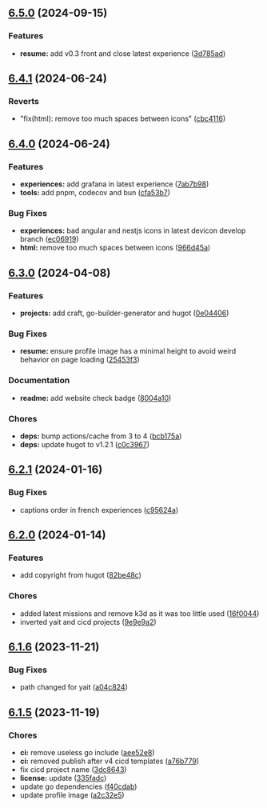 ## [6.5.0](https://github.com/kilianpaquier/kilianpaquier.github.io/compare/v6.4.1...v6.5.0) (2024-09-15)


### Features

* **resume:** add v0.3 front and close latest experience ([3d785ad](https://github.com/kilianpaquier/kilianpaquier.github.io/commit/3d785ada7c23ebe2b5de6776ec53a6edaad395f1))

## [6.4.1](https://github.com/kilianpaquier/kilianpaquier.github.io/compare/v6.4.0...v6.4.1) (2024-06-24)


### Reverts

* "fix(html): remove too much spaces between icons" ([cbc4116](https://github.com/kilianpaquier/kilianpaquier.github.io/commit/cbc411674e6e6eab1e03dfd5ff13f7fdfbb13d2d))

## [6.4.0](https://github.com/kilianpaquier/kilianpaquier.github.io/compare/v6.3.0...v6.4.0) (2024-06-24)


### Features

* **experiences:** add grafana in latest experience ([7ab7b98](https://github.com/kilianpaquier/kilianpaquier.github.io/commit/7ab7b986c305b4608b0e82a7796fae326dccd49a))
* **tools:** add pnpm, codecov and bun ([cfa53b7](https://github.com/kilianpaquier/kilianpaquier.github.io/commit/cfa53b7c209b8bf67f762f36776d7fbac8dd120f))


### Bug Fixes

* **experiences:** bad angular and nestjs icons in latest devicon develop branch ([ec06919](https://github.com/kilianpaquier/kilianpaquier.github.io/commit/ec06919aeb8b54a97dca2f23320e943784387211))
* **html:** remove too much spaces between icons ([966d45a](https://github.com/kilianpaquier/kilianpaquier.github.io/commit/966d45a73da0e7407390cce4340cc529b7a1f0a6))

## [6.3.0](https://github.com/kilianpaquier/kilianpaquier.github.io/compare/v6.2.1...v6.3.0) (2024-04-08)


### Features

* **projects:** add craft, go-builder-generator and hugot ([0e04406](https://github.com/kilianpaquier/kilianpaquier.github.io/commit/0e04406b5154c7b8897b2371c5446398b3ef5679))


### Bug Fixes

* **resume:** ensure profile image has a minimal height to avoid weird behavior on page loading ([25453f3](https://github.com/kilianpaquier/kilianpaquier.github.io/commit/25453f3f31e00076c8147d90a356d638e176b0f8))


### Documentation

* **readme:** add website check badge ([8004a10](https://github.com/kilianpaquier/kilianpaquier.github.io/commit/8004a10d5c9a477a3cbe0c47b10bdcfcbb56ed9a))


### Chores

* **deps:** bump actions/cache from 3 to 4 ([bcb175a](https://github.com/kilianpaquier/kilianpaquier.github.io/commit/bcb175a3b193b661398445badb5720749bc67db4))
* **deps:** update hugot to v1.2.1 ([c0c3967](https://github.com/kilianpaquier/kilianpaquier.github.io/commit/c0c396791806752a12fc2434d0130ee653d10add))

## [6.2.1](https://gitlab.com/kilianpaquier/kilianpaquier.gitlab.io/compare/v6.2.0...v6.2.1) (2024-01-16)


### Bug Fixes

* captions order in french experiences ([c95624a](https://gitlab.com/kilianpaquier/kilianpaquier.gitlab.io/commit/c95624a252cab3c570edf851555cef9e73f77810))

## [6.2.0](https://gitlab.com/kilianpaquier/kilianpaquier.gitlab.io/compare/v6.1.6...v6.2.0) (2024-01-14)


### Features

* add copyright from hugot ([82be48c](https://gitlab.com/kilianpaquier/kilianpaquier.gitlab.io/commit/82be48c132888293ff71004c82ad9763ab94085c))


### Chores

* added latest missions and remove k3d as it was too little used ([16f0044](https://gitlab.com/kilianpaquier/kilianpaquier.gitlab.io/commit/16f0044937bafa5f606d2c27a7dbbdd6a8a8e734))
* inverted yait and cicd projects ([9e9e9a2](https://gitlab.com/kilianpaquier/kilianpaquier.gitlab.io/commit/9e9e9a253f798cb85a3fad8e9da755e1e5f7441e))

## [6.1.6](https://gitlab.com/kilianpaquier/kilianpaquier.gitlab.io/compare/v6.1.5...v6.1.6) (2023-11-21)


### Bug Fixes

* path changed for yait ([a04c824](https://gitlab.com/kilianpaquier/kilianpaquier.gitlab.io/commit/a04c8240d9ca07e0d83f59a6086ade021f7187b2))

## [6.1.5](https://gitlab.com/kilianpaquier/kilianpaquier.gitlab.io/compare/v6.1.4...v6.1.5) (2023-11-19)


### Chores

* **ci:** remove useless go include ([aee52e8](https://gitlab.com/kilianpaquier/kilianpaquier.gitlab.io/commit/aee52e8a5122a514a4a4c8cfb213ba99a7c29ff8))
* **ci:** removed publish after v4 cicd templates ([a76b779](https://gitlab.com/kilianpaquier/kilianpaquier.gitlab.io/commit/a76b779a0b55aa34ab9f5fae74a23664c1b8c5ed))
* fix cicd project name ([3dc8643](https://gitlab.com/kilianpaquier/kilianpaquier.gitlab.io/commit/3dc864314de17e9ebcf4310de04000cd6ac4d806))
* **license:** update ([335fadc](https://gitlab.com/kilianpaquier/kilianpaquier.gitlab.io/commit/335fadc2e2debb898df20dd6ae4a1e0234c1964c))
* update go dependencies ([f40cdab](https://gitlab.com/kilianpaquier/kilianpaquier.gitlab.io/commit/f40cdaba0e3dd59f9897f07ff7e4502fd42629c9))
* update profile image ([a2c32e5](https://gitlab.com/kilianpaquier/kilianpaquier.gitlab.io/commit/a2c32e5ff4519dfc385ee8abd67cc169fb6ec5df))
